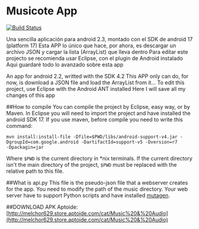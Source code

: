 Musicote App
====================
[![Build Status](https://travis-ci.org/melchor629/Musicote-Melchor629.png?branch=master)](https://travis-ci.org/melchor629/Musicote-Melchor629)

Una sencilla aplicación para android 2.3, montado con el SDK de android 17 (platform 17)
Esta APP lo único que hace, por ahora, es descargar un archivo JSON y cargar la lista (ArrayList) que lleva dentro
Para editar este projecto se recomienda usar Eclipse, con el plugin de Android instalado
Aqui guardaré todo lo avanzado sobre esta app

An app for android 2.2, writted with the SDK 4.2
This APP only can do, for now, is download a JSON file and load the ArrayList from it...
To edit this project, use Eclipse with the Android ANT installed
Here I will save all my changes of this app

##How to compile
You can compile the project by Eclipse, easy way, or by Maven. In Eclipse you will need to import the project and have installed the android SDK 17. If you use maven, before compile you need to write this command:
```
mvn install:install-file -Dfile=$PWD/libs/android-support-v4.jar -DgroupId=com.google.android -DartifactId=support-v5 -Dversion=r7
-Dpackagin=jar
```
Where ```$PWD``` is the current directory in *nix terminals. If the current directory isn't the main directory of the project, ```$PWD``` must be replaced with the relative path to this file.

##What is api.py
This file is the pseudo-json file that a webserver creates for the app. You need to modify the path of the music directory. Your web server have to support Python scripts and have installed [mutagen](https://code.google.com/p/mutagen/).

##DOWNLOAD APK
Aptoide:
[http://melchor629.store.aptoide.com/cat/Music%20&%20Audio](http://melchor629.store.aptoide.com/cat/Music%20&%20Audio)

